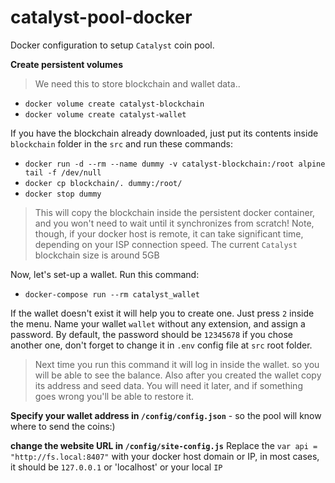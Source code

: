 # catalyst-pool-docker
Docker configuration to setup `Catalyst` coin pool.

**Create persistent volumes**
> We need this to store blockchain and wallet data..

- `docker volume create catalyst-blockchain`
- `docker volume create catalyst-wallet`

If you have the blockchain already downloaded, just put its contents inside `blockchain` folder in the `src` and run these commands: 

- `docker run -d --rm --name dummy -v catalyst-blockchain:/root alpine tail -f /dev/null`
- `docker cp blockchain/. dummy:/root/`
- `docker stop dummy`

> This will copy the blockchain inside the persistent docker container, and you won't need to wait until it synchronizes from scratch! Note, though, if your docker host is remote, it can take significant time, depending on your ISP connection speed. The current `Catalyst` blockchain size is around 5GB


Now, let's set-up a wallet. Run this command:
- `docker-compose run --rm catalyst_wallet`

If the wallet doesn't exist it will help you to create one. Just press `2` inside the menu. Name your wallet `wallet` without any extension, and assign a password. By default, the password should be `12345678` if you chose another one, don't forget to change it in `.env` config file at `src` root folder.

> Next time you run this command it will log in inside the wallet. so you will be able to see the balance.
Also after you created the wallet copy its address and seed data. You will need it later, and if something goes wrong you'll be able to restore it.

**Specify your wallet address in `/config/config.json`** - so the pool will know where to send the coins:)

**change the website URL in `/config/site-config.js`**
Replace the `var api = "http://fs.local:8407"` with your docker host domain or IP, in most cases, it should be `127.0.0.1` or 'localhost' or your local `IP` 
